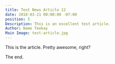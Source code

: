 ```yaml
---
title: Test News Article 12
date: 2018-03-21 00:00:00 -07:00
position: 5
Description: This is an excellent test article.
Author: Name Teekay
Main Image: test-article.jpg
---
```


This is the article. Pretty awesome, right?

The end.

